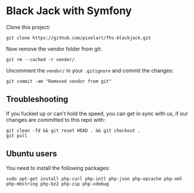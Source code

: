 Black Jack with Symfony
=======================

Clone this project:

    git clone https://github.com/pixelart/fhs-blackjack.git
    
Now remove the vendor folder from git:

    git rm --cached -r vendor/
    
Uncomment the `vendor/` in your `.gitignore` and commit the changes:
 
    git commit -am "Removed vendor from git"

Troubleshooting
---------------

If you fucked up or can't hold the speed, you can get in sync with us, if
our changes are committed to this repo with:

    git clean -fd && git reset HEAD . && git checkout .
    git pull


Ubuntu users
------------

You need to install the following packages:

```
sudo apt-get install php-curl php-intl php-json php-opcache php-xml php-mbstring php-bz2 php-zip php-xdebug
```
